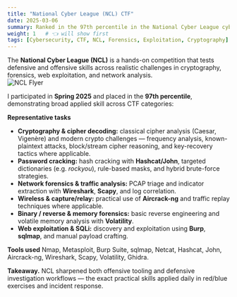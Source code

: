 ```yaml
---
title: "National Cyber League (NCL) CTF"
date: 2025-03-06
summary: Ranked in the 97th percentile in the National Cyber League cybersecurity competition, excelling in cryptography, network forensics, and exploitation challenges.
weight: 1   # 👈 will show first
tags: [Cybersecurity, CTF, NCL, Forensics, Exploitation, Cryptography]
---
```


The **National Cyber League (NCL)** is a hands-on competition that tests defensive and offensive skills across realistic challenges in cryptography, forensics, web exploitation, and network analysis.  
![NCL Flyer](/uploads/ncl_flyer.jpg)

I participated in **Spring 2025** and placed in the **97th percentile**, demonstrating broad applied skill across CTF categories:

**Representative tasks**
- **Cryptography & cipher decoding:** classical cipher analysis (Caesar, Vigenère) and modern crypto challenges — frequency analysis, known-plaintext attacks, block/stream cipher reasoning, and key-recovery tactics where applicable.  
- **Password cracking:** hash cracking with **Hashcat/John**, targeted dictionaries (e.g. *rockyou*), rule-based masks, and hybrid brute-force strategies.  
- **Network forensics & traffic analysis:** PCAP triage and indicator extraction with **Wireshark**, **Scapy**, and log correlation.
- **Wireless & capture/relay:** practical use of **Aircrack-ng** and traffic replay techniques where applicable.
- **Binary / reverse & memory forensics:** basic reverse engineering and volatile memory analysis with **Volatility**.  
- **Web exploitation & SQLi:** discovery and exploitation using **Burp**, **sqlmap**, and manual payload crafting.  

**Tools used**
Nmap, Metasploit, Burp Suite, sqlmap, Netcat, Hashcat, John, Aircrack-ng, Wireshark, Scapy, Volatility, Ghidra.

**Takeaway.** NCL sharpened both offensive tooling and defensive investigation workflows — the exact practical skills applied daily in red/blue exercises and incident response.
